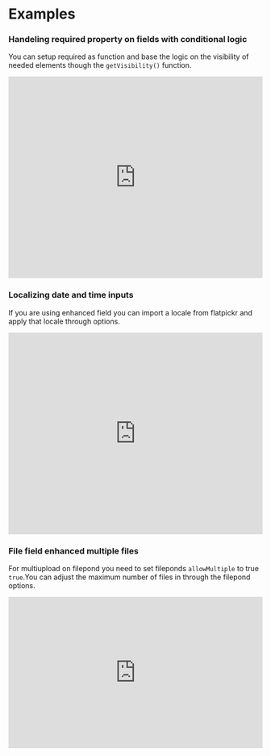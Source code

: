 # Examples

### Handeling required property on fields with conditional logic

You can setup required as function and base the logic on the visibility of needed elements though the `getVisibility()` function.

<iframe height="400" style="width: 100%;" scrolling="no" title="Untitled" src="https://codepen.io/trilmatic/embed/gOqygVM?default-tab=js%2Cresult" frameborder="no" loading="lazy" allowtransparency="true" allowfullscreen="true">
  See the Pen <a href="https://codepen.io/trilmatic/pen/gOqygVM">
  Untitled</a> by Trilmatic (<a href="https://codepen.io/trilmatic">@trilmatic</a>)
  on <a href="https://codepen.io">CodePen</a>.
</iframe>

### Localizing date and time inputs

If you are using enhanced field you can import a locale from flatpickr and apply that locale through options.

<iframe height="400" style="width: 100%;" scrolling="no" title="forms.js - localizing date and time fields" src="https://codepen.io/trilmatic/embed/bGzJjpN?default-tab=js%2Cresult" frameborder="no" loading="lazy" allowtransparency="true" allowfullscreen="true">
  See the Pen <a href="https://codepen.io/trilmatic/pen/bGzJjpN">
  forms.js - localizing date and time fields</a> by Trilmatic (<a href="https://codepen.io/trilmatic">@trilmatic</a>)
  on <a href="https://codepen.io">CodePen</a>.
</iframe>

### File field enhanced multiple files

For multiupload on filepond you need to set fileponds `allowMultiple` to true `true`.You can adjust the maximum number of files in through the filepond options.

<iframe height="300" style="width: 100%;" scrolling="no" title="forms.js - file field enhanced multiple max files" src="https://codepen.io/trilmatic/embed/dyaEzzy?default-tab=js%2Cresult" frameborder="no" loading="lazy" allowtransparency="true" allowfullscreen="true">
  See the Pen <a href="https://codepen.io/trilmatic/pen/dyaEzzy">
  forms.js - file field enhanced multiple max files</a> by Trilmatic (<a href="https://codepen.io/trilmatic">@trilmatic</a>)
  on <a href="https://codepen.io">CodePen</a>.
</iframe>

